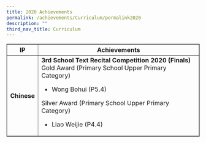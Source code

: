 ```yaml
---
title: 2020 Achievements
permalink: /achievements/Curriculum/permalink2020
description: ""
third_nav_title: Curriculum
---
```

<table border="1" cellspacing="0" cellpadding="10">
<thead>
<tr>
<th>IP</th>
<th>Achievements</th>
</tr>
</thead>
<tbody>
<tr>
<th>Chinese</th>
<td><strong>3rd School Text Recital Competition 2020 (Finals)</strong><br />Gold Award (Primary School Upper Primary Category)<br />
<ul>
<li>Wong Bohui (P5.4)</li>
</ul>
Silver Award (Primary School Upper Primary Category)<br />
<ul>
<li>Liao Weijie (P4.4)</li>
</ul>
</td>
</tr>
</tbody>
</table>